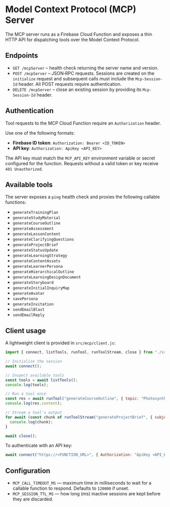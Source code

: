 # Model Context Protocol (MCP) Server

The MCP server runs as a Firebase Cloud Function and exposes a thin HTTP API for
dispatching tools over the Model Context Protocol.

## Endpoints

- `GET /mcpServer` – health check returning the server name and version.
- `POST /mcpServer` – JSON‑RPC requests. Sessions are created on the
  `initialize` request and subsequent calls must include the `Mcp-Session-Id`
  header. All POST requests require authentication.
- `DELETE /mcpServer` – close an existing session by providing its
  `Mcp-Session-Id` header.

## Authentication

Tool requests to the MCP Cloud Function require an `Authorization` header.

Use one of the following formats:

- **Firebase ID token**: `Authorization: Bearer <ID_TOKEN>`
- **API key**: `Authorization: ApiKey <API_KEY>`

The API key must match the `MCP_API_KEY` environment variable or secret
configured for the function. Requests without a valid token or key receive
`401 Unauthorized`.

## Available tools

The server exposes a `ping` health check and proxies the following callable
functions:

- `generateTrainingPlan`
- `generateStudyMaterial`
- `generateCourseOutline`
- `generateAssessment`
- `generateLessonContent`
- `generateClarifyingQuestions`
- `generateProjectBrief`
- `generateStatusUpdate`
- `generateLearningStrategy`
- `generateContentAssets`
- `generateLearnerPersona`
- `generateHierarchicalOutline`
- `generateLearningDesignDocument`
- `generateStoryboard`
- `generateInitialInquiryMap`
- `generateAvatar`
- `savePersona`
- `generateInvitation`
- `sendEmailBlast`
- `sendEmailReply`

## Client usage

A lightweight client is provided in `src/mcp/client.js`:

```js
import { connect, listTools, runTool, runToolStream, close } from "./src/mcp/client.js";

// Initialize the session
await connect();

// Inspect available tools
const tools = await listTools();
console.log(tools);

// Run a tool once
const res = await runTool("generateCourseOutline", { topic: "Photosynthesis" });
console.log(res.content);

// Stream a tool's output
for await (const chunk of runToolStream("generateProjectBrief", { subject: "AI" })) {
  console.log(chunk);
}

await close();
```

To authenticate with an API key:

```js
await connect("https://<FUNCTION_URL>", { Authorization: "ApiKey <API_KEY>" });
```

## Configuration

- `MCP_CALL_TIMEOUT_MS` — maximum time in milliseconds to wait for a callable
  function to respond. Defaults to `120000` if unset.
- `MCP_SESSION_TTL_MS` — how long (ms) inactive sessions are kept before they
  are discarded.
